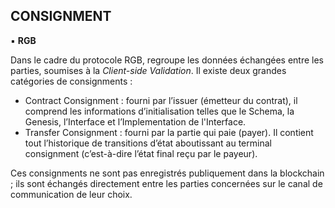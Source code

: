 ## CONSIGNMENT
▪ **RGB**

Dans le cadre du protocole RGB, regroupe les données échangées entre les parties, soumises à la *Client-side Validation*. Il existe deux grandes catégories de consignments :
* Contract Consignment : fourni par l’issuer (émetteur du contrat), il comprend les informations d’initialisation telles que le Schema, la Genesis, l’Interface et l’Implementation de l'Interface.
* Transfer Consignment : fourni par la partie qui paie (payer). Il contient tout l’historique de transitions d’état aboutissant au terminal consignment (c’est-à-dire l’état final reçu par le payeur).

Ces consignments ne sont pas enregistrés publiquement dans la blockchain ; ils sont échangés directement entre les parties concernées sur le canal de communication de leur choix.

